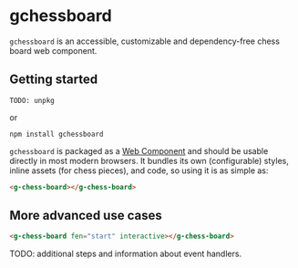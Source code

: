# gchessboard

`gchessboard` is an accessible, customizable and dependency-free chess board web component.

## Getting started

```
TODO: unpkg
```

or

```
npm install gchessboard
```

`gchessboard` is packaged as a [Web Component](https://developer.mozilla.org/en-US/docs/Web/Web_Components) and should be usable directly in most modern browsers. It bundles its own (configurable) styles, inline assets (for chess pieces), and code, so using it is as simple as:

```html
<g-chess-board></g-chess-board>
```

## More advanced use cases

```html
<g-chess-board fen="start" interactive></g-chess-board>
```

TODO: additional steps and information about event handlers.
